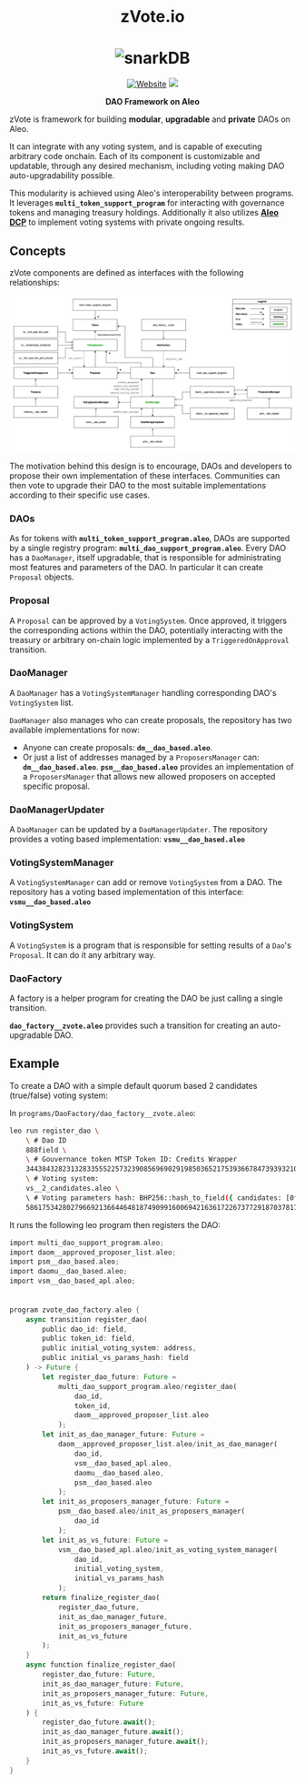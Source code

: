 <h1 align="center">
        <span style="display: inline-block;  vertical-align: middle;">zVote.io</span>
</h1>

<h1 align="center">
    <picture>
        <source media="(prefers-color-scheme: dark)" srcset="./logo-dark.png" width="350">
        <source media="(prefers-color-scheme: light)" srcset="./logo-light.png" width="350">
        <img alt="snarkDB" src="./logo-light.png" width="350">
    </picture>
</h1>

<p align="center">
    <a href="https://zvote.io"> <img alt="Website" src="https://img.shields.io/badge/docs-online-blue"></a>
    <a href="https://zvote.io"><img src="https://img.shields.io/badge/status-ℹ-green"/></a>
</p>

<p align="center">
    <b>DAO Framework on Aleo</b>
</p>

zVote is framework for building **modular**, **upgradable** and **private** DAOs on Aleo.

It can integrate with any voting system, and is capable of executing arbitrary code onchain. Each of its component is customizable and updatable, through any desired mechanism, including voting making DAO auto-upgradability possible.

This modularity is achieved using Aleo's interoperability between programs. It leverages **`multi_token_support_program`** for interacting with governance tokens and managing treasury holdings. Additionally it also utilizes **[Aleo DCP](https://github.com/bandersnatch-io/aleo-dcp/blob/main/README.md)** to implement voting systems with private ongoing results.

## Concepts

zVote components are defined as interfaces with the following relationships:

![alt text](./media/zvote-diagram.png)

The motivation behind this design is to encourage, DAOs and developers to propose their own implementation of these interfaces. Communities can then vote to upgrade their DAO to the most suitable implementations according to their specific use cases.

### DAOs

As for tokens with **`multi_token_support_program.aleo`**, DAOs are supported by a single registry program: **`multi_dao_support_program.aleo`**. Every DAO has a `DaoManager`, itself upgradable, that is responsible for administrating most features and parameters of the DAO. In particular it can create `Proposal` objects.

### Proposal

A `Proposal` can be approved by a `VotingSystem`. Once approved, it triggers the corresponding actions within the DAO, potentially interacting with the treasury or arbitrary on-chain logic implemented by a `TriggeredOnApproval` transition.

### DaoManager

A `DaoManager` has a `VotingSystemManager` handling corresponding DAO's `VotingSystem` list.

`DaoManager` also manages who can create proposals, the repository has two available implementations for now:

- Anyone can create proposals: **`dm__dao_based.aleo`**.
- Or just a list of addresses managed by a `ProposersManager` can: **`dm__dao_based.aleo`**.
**`psm__dao_based.aleo`** provides an implementation of a `ProposersManager` that allows new allowed proposers on accepted specific proposal.

### DaoManagerUpdater

A `DaoManager` can be updated by a `DaoManagerUpdater`. The repository provides a voting based implementation: **`vsmu__dao_based.aleo`**

### VotingSystemManager

A `VotingSystemManager` can add or remove `VotingSystem` from a DAO. The repository has a voting based implementation of this interface: **`vsmu__dao_based.aleo`**

### VotingSystem

A `VotingSystem` is a program that is responsible for setting results of a `Dao`'s `Proposal`. It can do it any arbitrary way.

### DaoFactory

A factory is a helper program for creating the DAO be just calling a single transition.

**`dao_factory__zvote.aleo`** provides such a transition for creating an auto-upgradable DAO.

## Example

To create a DAO with a simple default quorum based 2 candidates (true/false) voting system:

In `programs/DaoFactory/dao_factory__zvote.aleo`:

```bash
leo run register_dao \
    \ # Dao ID
    888field \
    \ # Gouvernance token MTSP Token ID: Credits Wrapper
    3443843282313283355522573239085696902919850365217539366784739393210722344986field \
    \ # Voting system:
    vs__2_candidates.aleo \ 
    \ # Voting parameters hash: BHP256::hash_to_field({ candidates: [0field, 0field] })
    5861753428027966921366446481874909916006942163617226737729187037817006635040field
```

It runs the following leo program then registers the DAO:

```rust
import multi_dao_support_program.aleo;
import daom__approved_proposer_list.aleo;
import psm__dao_based.aleo;
import daomu__dao_based.aleo;
import vsm__dao_based_apl.aleo;


program zvote_dao_factory.aleo {
    async transition register_dao(
        public dao_id: field,
        public token_id: field,
        public initial_voting_system: address,
        public initial_vs_params_hash: field
    ) -> Future {
        let register_dao_future: Future =
            multi_dao_support_program.aleo/register_dao(
                dao_id,
                token_id,
                daom__approved_proposer_list.aleo
            );
        let init_as_dao_manager_future: Future =
            daom__approved_proposer_list.aleo/init_as_dao_manager(
                dao_id,
                vsm__dao_based_apl.aleo,
                daomu__dao_based.aleo,
                psm__dao_based.aleo
            );
        let init_as_proposers_manager_future: Future =
            psm__dao_based.aleo/init_as_proposers_manager(
                dao_id
            );
        let init_as_vs_future: Future =
            vsm__dao_based_apl.aleo/init_as_voting_system_manager(
                dao_id,
                initial_voting_system,
                initial_vs_params_hash
            );
        return finalize_register_dao(
            register_dao_future,
            init_as_dao_manager_future,
            init_as_proposers_manager_future,
            init_as_vs_future
        );
    }
    async function finalize_register_dao(
        register_dao_future: Future,
        init_as_dao_manager_future: Future,
        init_as_proposers_manager_future: Future,
        init_as_vs_future: Future
    ) {
        register_dao_future.await();
        init_as_dao_manager_future.await();
        init_as_proposers_manager_future.await();
        init_as_vs_future.await();
    }
}
```
